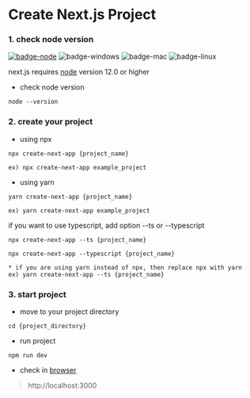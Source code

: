 # Create Next.js Project

### 1. check node version

[![badge-node]][node-download-link] ![badge-windows] ![badge-mac] ![badge-linux]

next.js requires [node][node-download-link] version 12.0 or higher

- check node version

```Shell
node --version
```

### 2. create your project

- using npx

```Shell
npx create-next-app {project_name}

ex) npx create-next-app example_project
```

- using yarn  

```Shell
yarn create-next-app {project_name}

ex) yarn create-next-app example_project
```

if you want to use typescript, add option --ts or --typescript

```Shell
npx create-next-app --ts {project_name}

npx create-next-app --typescript {project_name}

* if you are using yarn instead of npx, then replace npx with yarn
ex) yarn create-next-app --ts {project_name}
```

### 3. start project

- move to your project directory

```Shell
cd {project_directory}
```

- run project

```Shell
npm run dev
```

- check in [browser](http://localhost:3000)

> http://localhost:3000


[badge-node]: https://img.shields.io/badge/node-v12.0-green?style=flat
[badge-windows]: https://img.shields.io/badge/windows-blue?style=flat
[badge-mac]: https://img.shields.io/badge/mac-purple?style=flat
[badge-linux]: https://img.shields.io/badge/linux-red?style=flat


[node-download-link]: https://nodejs.org/ko/download/
